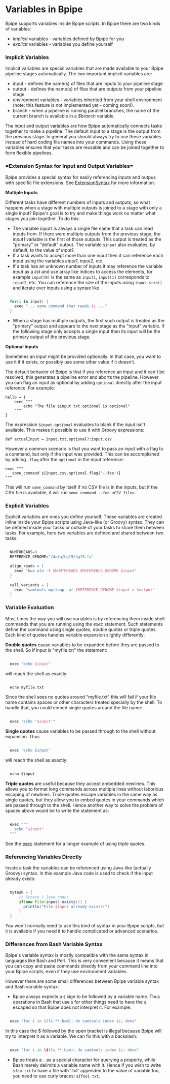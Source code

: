 # Variables in Bpipe

Bpipe supports variables inside Bpipe scripts.  In Bpipe there are two kinds of variables: 

- *implicit* variables  - variables defined by Bpipe for you
- *explicit* variables  - variables you define yourself

### Implicit Variables

Implicit variables are special variables that are made available to your Bpipe pipeline stages automatically.   The two important implicit variables are:

- input - defines the name(s) of files that are inputs to your pipeline stage
- output - defines the name(s) of files that are outputs from your pipeline stage
- environment variables - variables inherited from your shell environment (note: this feature is not implemented yet - coming soon!).
- branch - when a pipeline is running parallel branches, the name of the current branch is available in a *$branch* variable.

The input and output variables are how Bpipe automatically connects tasks
together to make a pipeline.  The default input to a stage is the output from
the previous stage. In general you should always try to use these variables
instead of hard coding file names into your commands.   Using these variables
ensures that your tasks are reusable and can be joined together to form
flexible pipelines.  

### =Extension Syntax for Input and Output Variables=

Bpipe provides a special syntax for easily referencing inputs and outpus with specific file extensions. See [ExtensionSyntax](Language/ExtensionSyntax) for more information.

**Multiple Inputs**

Different tasks have different numbers of inputs and outputs, so what happens
when a stage with multiple outputs is joined to a stage with only a single
input?  Bpipe's goal is to try and make things work no matter what stages you
join together.  To do this:

- The variable *input1* is always a single file name that a task can read inputs from.  If there were multiple outputs from the previous stage, the *input1* variable is the first of those outputs.  This output is treated as the "primary" or "default" output.  The variable `$input` also evaluates, by default, to the value of *input1*.
- If a task wants to accept more than one input then it can reference each input using the variables *input1*, *input2*, etc.
- If a task has an unknown number of inputs it may reference the variable *input* as a *list* and use array like indices to access the elements, for example `input[0]` is the same as `input1`, `input[1]` corresponds to `input2`, etc.   You can reference the size of the inputs using `input.size()` and iterate over inputs using a syntax like
```groovy 

  for(i in input) {
    exec "... some command that reads $i ..."
  }
```

- When a stage has multiple outputs, the first such output is treated as the
  "primary" output and appears to the next stage as the "input" variable.  If the
  following stage only accepts a single input then its input will be the primary
  output of the previous stage.

**Optional Inputs**

Sometimes an input might be provided optionally. In that case, you want to use it if it exists,
or possibly use some other value if it doesn't.

The default behavior of Bpipe is that if you reference an input and it can't be resolved, this
generates a pipeline error and aborts the pipeline. However you can flag an input as optional
by adding `optional` directly after the input reference. For example:

```
hello = {
    exec """
        echo "The file $input.txt.optional is optional"
    """
}
```

The expression `$input.optional` evaluates to blank if the input isn't available. This makes it
possible to use it with Groovy expressions:

```
def actualInput = input.txt.optional?:input.csv
```

However a common scenario is that you want to pass an input with a flag to a command, but only
if the input was provided. This can be accomplished by adding `.flag` after the `optional` in the 
input reference:


```
exec """
   some_command ${input.csv.optional.flag('--foo')}
"""
```

This will run `some_command` by itself if no CSV file is in the inputs, but if the CSV file is
available, it will run `some_command --foo <CSV file>`.


### Explicit Variables

Explicit variables are ones you define yourself.  These variables are created inline inside your Bpipe scripts using Java-like (or Groovy) syntax.  They can be defined inside your tasks or outside of your tasks to share them between tasks.  For example, here two variables are defined and shared between two tasks:
```groovy 

  NUMTHREADS=8
  REFERENCE_GENOME="/data/hg19/hg19.fa"

  align_reads = {
    exec "bwa aln -t $NUMTHREADS $REFERENCE_GENOME $input"
  }
  
  call_variants = {
    exec "samtools mpileup -uf $REFERENCE_GENOME $input > $output"
  }
```

### Variable Evaluation

Most times the way you will use variables is by referencing them inside shell commands that you are running using the *exec* statement.  Such statements define the command using single quotes, double quotes or triple quotes.  Each kind of quotes handles variable expansion slightly differently:

**Double quotes** cause variables to be expanded before they are passed to the shell.  So if input is "myfile.txt" the statement: 
```groovy 

  exec "echo $input"
```

will reach the shell as exactly:
```groovy 

  echo myfile.txt
```

Since the shell sees no quotes around "myfile.txt" this will fail if your file name contains spaces or other characters treated specially by the shell.  To handle that, you could embed single quotes around the file name:
```groovy 

  exec "echo '$input'"
```

**Single quotes** cause variables to be passed through to the shell without expansion.  Thus 
```groovy 

  exec 'echo $input'
```

will reach the shell as exactly:
```groovy 

  echo $input
```

**Triple quotes** are useful because they accept embedded newlines.  This allows you to format long commands across multiple lines without laborious escaping of newlines.   Triple quotes escape variables in the same way as single quotes, but they allow you to embed quotes in your commands which are passed through to the shell.  Hence another way to solve the problem of spaces above would be to write the statement as:
```groovy 

  exec """
    echo "$input"
  """
```

See the [exec](Language/Exec) statement for a longer example of using triple quotes.

### Referencing Variables Directly

Inside a task the variables can be referenced using Java-like (actually Groovy) syntax.  In this example Java code is used to check if the input already exists:
```groovy 

  mytask = {
      // Groovy / Java code!
      if(new File(input).exists()) {
        println("File $input already exists!")
      }
  }
```

You won't normally need to use this kind of syntax in your Bpipe scripts, but it is available if you need it to handle complicated or advanced scenarios.

### Differences from Bash Variable Syntax

Bpipe's variable syntax is mostly compatible with the same syntax in languages like Bash and Perl. This is very convenient because it means that you can copy and paste commands directly from your command line into your Bpipe scripts, even if they use environment variables.

However there are some small differences between Bpipe variable syntax and Bash variable syntax:

- Bpipe always expects a `$` sign to be followed by a variable name.  Thus operations in Bash that use `$` for other things need to have the `$` escaped so that Bpipe does not interpret it.  For example:

```groovy 

  exec "for i in $(ls **.bam); do samtools index $i; done"
```

In this case the $ followed by the open bracket is illegal because Bpipe will try to interpret it as a variable.  We can fix this with a backslash:
```groovy 

  exec "for i in \$(ls **.bam); do samtools index $i; done"
```

- Bpipe treats a `.` as a special character for querying a property, while Bash merely delimits a variable name with it. Hence if you wish to write `$foo.txt` to have a file with '.txt' appended to the value of variable foo, you need to use curly braces: `${foo}.txt`.
